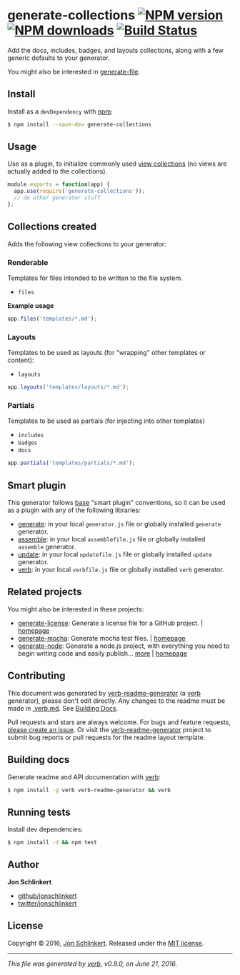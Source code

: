 # generate-collections [![NPM version](https://img.shields.io/npm/v/generate-collections.svg?style=flat)](https://www.npmjs.com/package/generate-collections) [![NPM downloads](https://img.shields.io/npm/dm/generate-collections.svg?style=flat)](https://npmjs.org/package/generate-collections) [![Build Status](https://img.shields.io/travis/generate/generate-collections.svg?style=flat)](https://travis-ci.org/generate/generate-collections)

Add the docs, includes, badges, and layouts collections, along with a few generic defaults to your generator.

You might also be interested in [generate-file](https://github.com/generate/generate-file).

## Install

Install as a `devDependency` with [npm](https://www.npmjs.com/):

```sh
$ npm install --save-dev generate-collections
```

## Usage

Use as a plugin, to initialize commonly used [view collections](#collections-created) (no views are actually added to the collections).

```js
module.exports = function(app) {
  app.use(require('generate-collections'));
  // do other generator stuff
};
```

## Collections created

Adds the following view collections to your generator:

### Renderable

Templates for files intended to be written to the file system.

* `files`

**Example usage**

```js
app.files('templates/*.md');
```

### Layouts

Templates to be used as layouts (for "wrapping" other templates or content):

* `layouts`

```js
app.layouts('templates/layouts/*.md');
```

### Partials

Templates to be used as partials (for injecting into other templates)

* `includes`
* `badges`
* `docs`

```js
app.partials('templates/partials/*.md');
```

## Smart plugin

This generator follows [base](https://github.com/node-base/base) "smart plugin" conventions, so it can be used as a plugin with any of the following libraries:

* [generate](https://github.com/generate/generate): in your local `generator.js` file or globally installed `generate` generator.
* [assemble](https://github.com/assemble/assemble): in your local `assemblefile.js` file or globally installed `assemble` generator.
* [update](https://github.com/update/update): in your local `updatefile.js` file or globally installed `update` generator.
* [verb](https://github.com/verbose/verb): in your local `verbfile.js` file or globally installed `verb` generator.

## Related projects

You might also be interested in these projects:

* [generate-license](https://www.npmjs.com/package/generate-license): Generate a license file for a GitHub project. | [homepage](https://github.com/generate/generate-license "Generate a license file for a GitHub project.")
* [generate-mocha](https://www.npmjs.com/package/generate-mocha): Generate mocha test files. | [homepage](https://github.com/generate/generate-mocha "Generate mocha test files.")
* [generate-node](https://www.npmjs.com/package/generate-node): Generate a node.js project, with everything you need to begin writing code and easily publish… [more](https://github.com/generate/generate-node) | [homepage](https://github.com/generate/generate-node "Generate a node.js project, with everything you need to begin writing code and easily publish the project to npm.")

## Contributing

This document was generated by [verb-readme-generator](https://github.com/verbose/verb-readme-generator) (a [verb](https://github.com/verbose/verb) generator), please don't edit directly. Any changes to the readme must be made in [.verb.md](.verb.md). See [Building Docs](#building-docs).

Pull requests and stars are always welcome. For bugs and feature requests, [please create an issue](../../issues/new). Or visit the [verb-readme-generator](https://github.com/verbose/verb-readme-generator) project to submit bug reports or pull requests for the readme layout template.

## Building docs

Generate readme and API documentation with [verb](https://github.com/verbose/verb):

```sh
$ npm install -g verb verb-readme-generator && verb
```

## Running tests

Install dev dependencies:

```sh
$ npm install -d && npm test
```

## Author

**Jon Schlinkert**

* [github/jonschlinkert](https://github.com/jonschlinkert)
* [twitter/jonschlinkert](http://twitter.com/jonschlinkert)

## License

Copyright © 2016, [Jon Schlinkert](https://github.com/jonschlinkert).
Released under the [MIT license](https://github.com/generate/generate-collections/blob/master/LICENSE).

***

_This file was generated by [verb](https://github.com/verbose/verb), v0.9.0, on June 21, 2016._